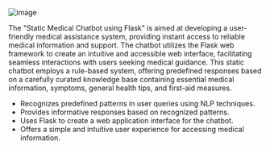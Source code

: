 ![image](https://github.com/nandinivel1/Static-Medical-Chatbot/assets/89859376/ea87b674-900e-44e2-9807-e0e1de86f3ad)



The "Static Medical Chatbot using Flask" is aimed at developing a user-friendly medical assistance system, providing instant access to reliable medical information and support. 
The chatbot utilizes the Flask web framework to create an intuitive and accessible web interface, facilitating seamless interactions with users seeking medical guidance.
This static chatbot employs a rule-based system, offering predefined responses based on a carefully curated knowledge base containing essential medical information, symptoms, general health tips, and first-aid measures.
 
- Recognizes predefined patterns in user queries using NLP techniques.
- Provides informative responses based on recognized patterns.
- Uses Flask to create a web application interface for the chatbot.
- Offers a simple and intuitive user experience for accessing medical information.


